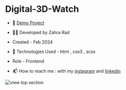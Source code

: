 # Digital-3D-Watch

- 📎 [Demo Project](https://zahra-rad.github.io/Digital-3D-Watch/)

- 👩‍💻 Developed by Zahra Rad

- Created - Feb 2024

- 🔧 Technologies Used - html , css3 , scss

- Role - Frontend

- 📬 How to reach me : with my [instagram](https://www.instagram.com/zahra.rad_dev?utm_source=qr&igsh=MW1rN2kzcDdpcmNocA==) and [linkedin](https://www.linkedin.com/in/zahra-kaboodvandi-rad-87b12021b?utm_source=share&utm_campaign=share_via&utm_content=profile&utm_medium=android_app)

![view top section](https://github.com/Zahra-Rad/Digital-3D-Watch/assets/118894293/3e2f8206-64e1-46c5-8a23-b55e5b8e222b)
 
